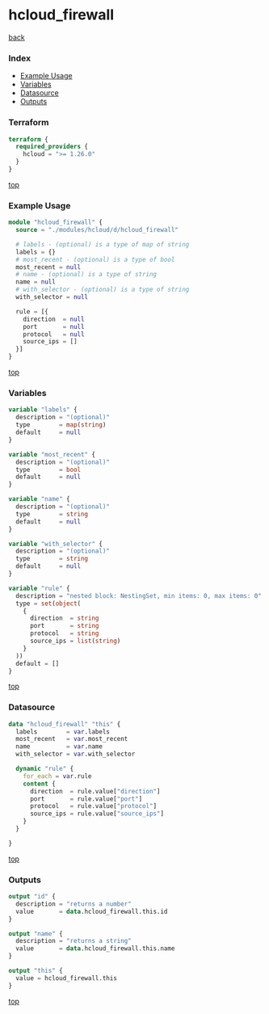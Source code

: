 # hcloud_firewall

[back](../hcloud.md)

### Index

- [Example Usage](#example-usage)
- [Variables](#variables)
- [Datasource](#datasource)
- [Outputs](#outputs)

### Terraform

```terraform
terraform {
  required_providers {
    hcloud = ">= 1.26.0"
  }
}
```

[top](#index)

### Example Usage

```terraform
module "hcloud_firewall" {
  source = "./modules/hcloud/d/hcloud_firewall"

  # labels - (optional) is a type of map of string
  labels = {}
  # most_recent - (optional) is a type of bool
  most_recent = null
  # name - (optional) is a type of string
  name = null
  # with_selector - (optional) is a type of string
  with_selector = null

  rule = [{
    direction  = null
    port       = null
    protocol   = null
    source_ips = []
  }]
}
```

[top](#index)

### Variables

```terraform
variable "labels" {
  description = "(optional)"
  type        = map(string)
  default     = null
}

variable "most_recent" {
  description = "(optional)"
  type        = bool
  default     = null
}

variable "name" {
  description = "(optional)"
  type        = string
  default     = null
}

variable "with_selector" {
  description = "(optional)"
  type        = string
  default     = null
}

variable "rule" {
  description = "nested block: NestingSet, min items: 0, max items: 0"
  type = set(object(
    {
      direction  = string
      port       = string
      protocol   = string
      source_ips = list(string)
    }
  ))
  default = []
}
```

[top](#index)

### Datasource

```terraform
data "hcloud_firewall" "this" {
  labels        = var.labels
  most_recent   = var.most_recent
  name          = var.name
  with_selector = var.with_selector

  dynamic "rule" {
    for_each = var.rule
    content {
      direction  = rule.value["direction"]
      port       = rule.value["port"]
      protocol   = rule.value["protocol"]
      source_ips = rule.value["source_ips"]
    }
  }

}
```

[top](#index)

### Outputs

```terraform
output "id" {
  description = "returns a number"
  value       = data.hcloud_firewall.this.id
}

output "name" {
  description = "returns a string"
  value       = data.hcloud_firewall.this.name
}

output "this" {
  value = hcloud_firewall.this
}
```

[top](#index)